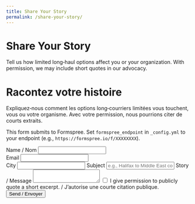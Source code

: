 ```yaml
---
title: Share Your Story
permalink: /share-your-story/
---
```

<div class="lang-en">
  <h1>Share Your Story</h1>
  <p>Tell us how limited long‑haul options affect you or your organization. With permission, we may include short quotes in our advocacy.</p>
</div>
<div class="lang-fr">
  <h1>Racontez votre histoire</h1>
  <p>Expliquez‑nous comment les options long‑courriers limitées vous touchent, vous ou votre organisme. Avec votre permission, nous pourrions citer de courts extraits.</p>
</div>

<form
  data-airchoice-form
  method="POST"
  action="{{ site.formspree_endpoint }}"
  data-endpoint="{{ site.formspree_endpoint }}"
  data-msg-ok="Thanks — your story was sent. / Merci — votre message a été envoyé.">

  <p class="help">This form submits to Formspree. Set <code>formspree_endpoint</code> in <code>_config.yml</code> to your endpoint (e.g., <code>https://formspree.io/f/XXXXXXXX</code>).</p>
  <div class="row">
    <div>
      <label for="name">Name / Nom</label>
      <input id="name" name="name" required>
    </div>
    <div>
      <label for="email">Email</label>
      <input id="email" name="email" type="email" required>
    </div>
  </div>
  <label for="city">City</label>
  <input id="city" name="city">
  <label for="subject">Subject</label>
  <input id="subject" name="subject" placeholder="e.g., Halifax to Middle East connections">
  <label for="message">Story / Message</label>
  <textarea id="message" name="message" required></textarea>
  <label><input type="checkbox" name="permission" value="yes"> I give permission to publicly quote a short excerpt. / J’autorise une courte citation publique.</label>
  <input type="hidden" name="_subject" value="AirChoice story submission">
  <div class="form-messages" aria-live="polite"></div>
  <button class="btn primary" type="submit">Send / Envoyer</button>
</form>
